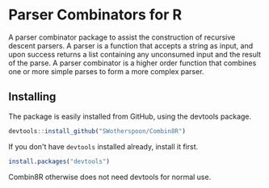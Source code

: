 # Parser Combinators for R

A parser combinator package to assist the construction of recursive
descent parsers. A parser is a function that accepts a string as
input, and upon success returns a list containing any unconsumed input
and the result of the parse.  A parser combinator is a higher order
function that combines one or more simple parses to form a more
complex parser.

## Installing

The package is easily installed from GitHub, using the devtools package.

```R
devtools::install_github("SWotherspoon/Combin8R")
```

If you don't have `devtools` installed already, install it first.

```R
install.packages("devtools")
```

Combin8R otherwise does not need devtools for normal use.



